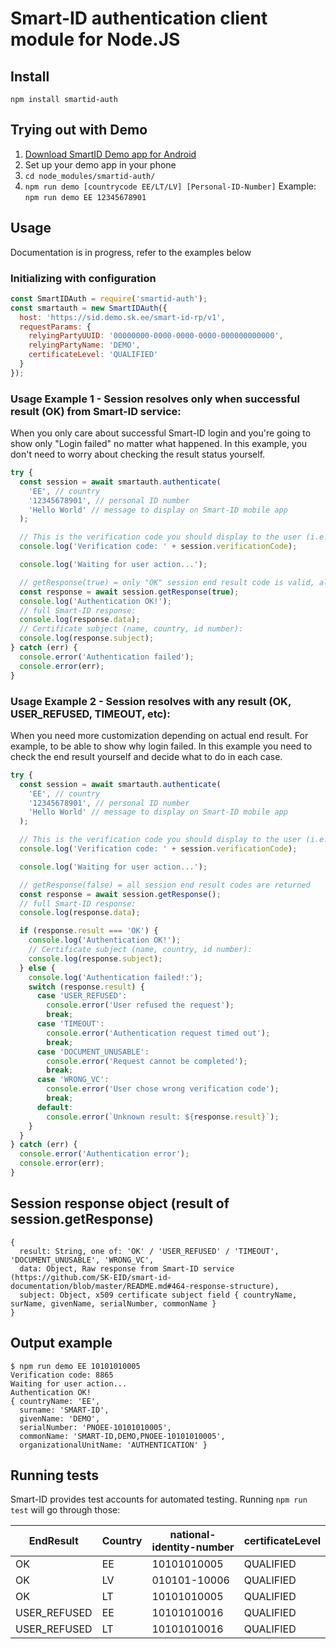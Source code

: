 # Smart-ID authentication client module for Node.JS

## Install
`npm install smartid-auth`

## Trying out with Demo
1. [Download SmartID Demo app for Android](https://play.google.com/store/apps/details?id=com.stagnationlab.sk&ah=a4HzglGscCO-V56s6FlAj3ty7Aw)
2. Set up your demo app in your phone
3. `cd node_modules/smartid-auth/`
4. `npm run demo [countrycode EE/LT/LV] [Personal-ID-Number]`
Example: `npm run demo EE 12345678901`

## Usage
Documentation is in progress, refer to the examples below

### Initializing with configuration
```javascript
const SmartIDAuth = require('smartid-auth');
const smartauth = new SmartIDAuth({
  host: 'https://sid.demo.sk.ee/smart-id-rp/v1',
  requestParams: {
    relyingPartyUUID: '00000000-0000-0000-0000-000000000000',
    relyingPartyName: 'DEMO',
    certificateLevel: 'QUALIFIED'
  }
});
```

### Usage Example 1 - Session resolves only when successful result (OK) from Smart-ID service:
When you only care about successful Smart-ID login and you're going to show only "Login failed" no matter what happened.
In this example, you don't need to worry about checking the result status yourself.

```javascript
try {
  const session = await smartauth.authenticate(
    'EE', // country
    '12345678901', // personal ID number
    'Hello World' // message to display on Smart-ID mobile app
  );

  // This is the verification code you should display to the user (i.e. on your website):
  console.log('Verification code: ' + session.verificationCode);

  console.log('Waiting for user action...');

  // getResponse(true) = only "OK" session end result code is valid, all other cases throw error
  const response = await session.getResponse(true);
  console.log('Authentication OK!');
  // full Smart-ID response:
  console.log(response.data);
  // Certificate subject (name, country, id number):
  console.log(response.subject);
} catch (err) {
  console.error('Authentication failed');
  console.error(err);
}
```

### Usage Example 2 - Session resolves with any result (OK, USER_REFUSED, TIMEOUT, etc):
When you need more customization depending on actual end result. For example, to be able to show why login failed.
In this example you need to check the end result yourself and decide what to do in each case.

```javascript
try {
  const session = await smartauth.authenticate(
    'EE', // country
    '12345678901', // personal ID number
    'Hello World' // message to display on Smart-ID mobile app
  );

  // This is the verification code you should display to the user (i.e. on your website):
  console.log('Verification code: ' + session.verificationCode);

  console.log('Waiting for user action...');

  // getResponse(false) = all session end result codes are returned
  const response = await session.getResponse();
  // full Smart-ID response:
  console.log(response.data);

  if (response.result === 'OK') {
    console.log('Authentication OK!');
    // Certificate subject (name, country, id number):
    console.log(response.subject);
  } else {
    console.log('Authentication failed!:');
    switch (response.result) {
      case 'USER_REFUSED':
        console.error('User refused the request');
        break;
      case 'TIMEOUT':
        console.error('Authentication request timed out');
        break;
      case 'DOCUMENT_UNUSABLE':
        console.error('Request cannot be completed');
        break;
      case 'WRONG_VC':
        console.error('User chose wrong verification code');
        break;
      default:
        console.error(`Unknown result: ${response.result}`);
    }
  }
} catch (err) {
  console.error('Authentication error');
  console.error(err);
}
```

## Session response object (result of session.getResponse)
```
{
  result: String, one of: 'OK' / 'USER_REFUSED' / 'TIMEOUT', 'DOCUMENT_UNUSABLE', 'WRONG_VC',
  data: Object, Raw response from Smart-ID service (https://github.com/SK-EID/smart-id-documentation/blob/master/README.md#464-response-structure),
  subject: Object, x509 certificate subject field { countryName, surName, givenName, serialNumber, commonName }
}
```

## Output example

```
$ npm run demo EE 10101010005
Verification code: 8865
Waiting for user action...
Authentication OK!
{ countryName: 'EE',
  surname: 'SMART-ID',
  givenName: 'DEMO',
  serialNumber: 'PNOEE-10101010005',
  commonName: 'SMART-ID,DEMO,PNOEE-10101010005',
  organizationalUnitName: 'AUTHENTICATION' }
```

## Running tests

Smart-ID provides test accounts for automated testing.
Running `npm run test` will go through those:

|  EndResult | Country | national-identity-number | certificateLevel |
|---|---|---|---|
| OK | EE | 10101010005  | QUALIFIED |
| OK | LV | 010101-10006 | QUALIFIED |
| OK | LT | 10101010005  | QUALIFIED |
| USER_REFUSED | EE | 10101010016 | QUALIFIED |
| USER_REFUSED | LT | 10101010016 | QUALIFIED |
